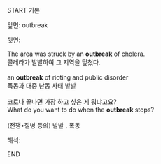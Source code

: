 START
기본

앞면:
outbreak


뒷면:
<div>The area was struck by an <strong>outbreak</strong> of cholera. </div><div><div>콜레라가 발발하여 그 지역을 덮쳤다.</div></div><div><br></div><div><div>an <strong>outbreak</strong> of rioting and public disorder </div><div><div>폭동과 대중 난동 사태 발발</div></div></div><div><br></div><div><div><div>코로나 끝나면 가장 하고 싶은 게 뭐냐고요?</div></div><div><div>What do you want to do when the <strong>outbreak</strong> stops?</div></div></div><div><br></div><div>(전쟁•질병 등의) 발발 , 폭동</div>


해석:

END